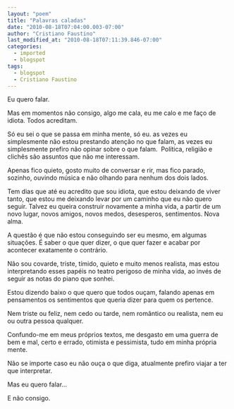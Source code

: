 ```yaml
---
layout: "poem"
title: "Palavras caladas"
date: "2010-08-18T07:04:00.003-07:00"
author: "Cristiano Faustino"
last_modified_at: "2010-08-18T07:11:39.846-07:00"
categories:
  - imported
  - blogspot
tags:
  - blogspot
  - Cristiano Faustino
---
```


Eu quero falar.

Mas em momentos não consigo, algo me cala, eu me calo e me faço de idiota. Todos acreditam.

Só eu sei o que se passa em minha mente, só eu. as vezes eu simplesmente não estou prestando atenção no que falam, as vezes eu simplesmente prefiro não opinar sobre o que falam.  Política, religião e clichês são assuntos que não me interessam.

Apenas fico quieto, gosto muito de conversar e rir, mas fico parado, sozinho, ouvindo música e não olhando para nenhum dos dois lados.

Tem dias que até eu acredito que sou idiota, que estou deixando de viver tanto, que estou me deixando levar por um caminho que eu não quero seguir. Talvez eu queira construir novamente a minha vida, a partir de um novo lugar, novos amigos, novos medos, desesperos, sentimentos. Nova alma.

A questão é que não estou conseguindo ser eu mesmo, em algumas situações. É saber o que quer dizer, o que quer fazer e acabar por acontecer exatamente o contrário.

Não sou covarde, triste, tímido, quieto e muito menos realista, mas estou interpretando esses papéis no teatro perigoso de minha vida, ao invés de seguir as notas do piano que sonhei.

Estou dizendo baixo o que quero que todos ouçam, falando apenas em pensamentos os sentimentos que queria dizer para quem os pertence.

Nem triste ou feliz, nem cedo ou tarde, nem romântico ou realista, nem eu ou outra pessoa qualquer.

Confundo-me em meus próprios textos, me desgasto em uma guerra de bem e mal, certo e errado, otimista e pessimista, tudo em minha própria mente.

Não se importe caso eu não ouça o que diga, atualmente prefiro viajar a ter que interpretar.

Mas eu quero falar...

E não consigo.